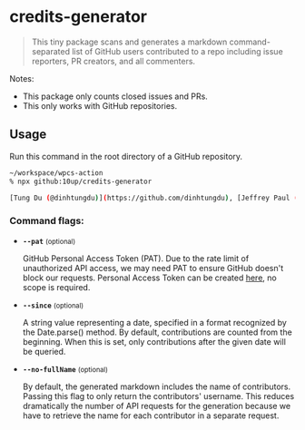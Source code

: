 # credits-generator

> This tiny package scans and generates a markdown command-separated list of GitHub users contributed to a repo including issue reporters, PR creators, and all commenters.


Notes:
- This package only counts closed issues and PRs.
- This only works with GitHub repositories.

## Usage
Run this command in the root directory of a GitHub repository.

```sh
~/workspace/wpcs-action
% npx github:10up/credits-generator

[Tung Du (@dinhtungdu)](https://github.com/dinhtungdu), [Jeffrey Paul (@jeffpaul)](https://github.com/jeffpaul)
```

### Command flags:

- **`--pat`** <small>(optional)</small>

	GitHub Personal Access Token (PAT). Due to the rate limit of unauthorized API access, we may need PAT to ensure GitHub doesn't block our requests. Personal Access Token can be created [here](https://github.com/settings/tokens), no scope is required.

- **`--since`** <small>(optional)</small>

	A string value representing a date, specified in a format recognized by the Date.parse() method. By default, contributions are counted from the beginning. When this is set, only contributions after the given date will be queried.

- **`--no-fullName`** <small>(optional)</small>

	By default, the generated markdown includes the name of contributors. Passing this flag to only return the contributors' username. This reduces dramatically the number of API requests for the generation because we have to retrieve the name for each contributor in a separate request.
